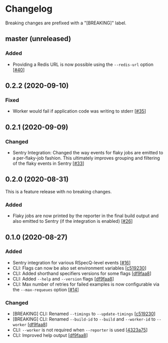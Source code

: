 # Changelog

Breaking changes are prefixed with a "[BREAKING]" label.

## master (unreleased)

### Added

- Providing a Redis URL is now possible using the `--redis-url` option
  [[#40](https://github.com/skroutz/rspecq/pull/40)]

## 0.2.2 (2020-09-10)

### Fixed
- Worker would fail if application code was writing to stderr 
 [[#35](https://github.com/skroutz/rspecq/pull/35)]

## 0.2.1 (2020-09-09)

### Changed

- Sentry Integration: Changed the way events for flaky jobs are emitted to a
  per-flaky-job fashion. This ultimately improves grouping and filtering of the
  flaky events in Sentry [[#33](https://github.com/skroutz/rspecq/pull/33)]


## 0.2.0 (2020-08-31)

This is a feature release with no breaking changes.

### Added

- Flaky jobs are now printed by the reporter in the final build output and also
  emitted to Sentry (if the integration is enabled) [[#26](https://github.com/skroutz/rspecq/pull/26)]

## 0.1.0 (2020-08-27)

### Added

- Sentry integration for various RSpecQ-level events [[#16](https://github.com/skroutz/rspecq/pull/16)]
- CLI: Flags can now be also set environment variables [[c519230](https://github.com/skroutz/rspecq/commit/c5192303e229f361e8ac86ae449b4ea84d42e022)]
- CLI: Added shorthand specifiers versions for some flags [[df9faa8](https://github.com/skroutz/rspecq/commit/df9faa8ec6721af8357cfee4de6a2fe7b32070fc)]
- CLI: Added `--help` and `--version` flags [[df9faa8](https://github.com/skroutz/rspecq/commit/df9faa8ec6721af8357cfee4de6a2fe7b32070fc)]
- CLI: Max number of retries for failed examples is now configurable via the `--max-requeues` option [[#14](https://github.com/skroutz/rspecq/pull/14)]

### Changed

- [BREAKING] CLI: Renamed `--timings` to `--update-timings` [[c519230](https://github.com/skroutz/rspecq/commit/c5192303e229f361e8ac86ae449b4ea84d42e022)]
- [BREAKING] CLI: Renamed `--build-id` to `--build` and `--worker-id` to `--worker` [[df9faa8](https://github.com/skroutz/rspecq/commit/df9faa8ec6721af8357cfee4de6a2fe7b32070fc)]
- CLI: `--worker` is not required when `--reporter` is used [[4323a75](https://github.com/skroutz/rspecq/commit/4323a75ca357274069d02ba9fb51cdebb04e0be4)]
- CLI: Improved help output [[df9faa8](https://github.com/skroutz/rspecq/commit/df9faa8ec6721af8357cfee4de6a2fe7b32070fc)]
